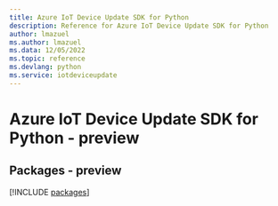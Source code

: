 ```yaml
---
title: Azure IoT Device Update SDK for Python
description: Reference for Azure IoT Device Update SDK for Python
author: lmazuel
ms.author: lmazuel
ms.data: 12/05/2022
ms.topic: reference
ms.devlang: python
ms.service: iotdeviceupdate
---
```

# Azure IoT Device Update SDK for Python - preview
## Packages - preview
[!INCLUDE [packages](iot-device-update-index.md)]